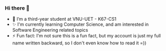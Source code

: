 ### Hi there 👋

- 🌱 I’m a third-year student at VNU-UET - K67-CS1
- ✨ I'm currently learning Computer Science, and am interested in Software Engineering related topics
- ⚡ Fun fact: I'm not sure this is a fun fact, but my account is just my full name written backward, so I don't even know how to read it =))

<!--
![nalgnaohel's GitHub stats](https://github-readme-stats.vercel.app/api?username=nalgnaohel&show_icons=true&theme=radical)

**nalgnaohel/nalgnaohel** is a ✨ _special_ ✨ repository because its `README.md` (this file) appears on your GitHub profile.
-->
